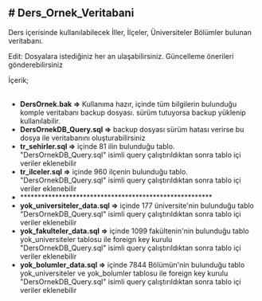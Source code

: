 <h2># Ders_Ornek_Veritabani</h2>
<p>Ders içerisinde kullanılabilecek İller, İlçeler, Üniversiteler Bölümler bulunan veritabanı.</p>
<p>Edit: Dosyalara istediğiniz her an ulaşabilirsiniz. Güncelleme önerileri gönderebilirsiniz</p>
İçerik;<br/><br/>
<ul>
        <li><strong>DersOrnek.bak =></strong> Kullanıma hazır, içinde tüm bilgilerin bulunduğu komple veritabanı backup dosyası. sürüm tutuyorsa backup yüklenip kullanılabilir.
</li>
        <li><strong>DersOrnekDB_Query.sql =></strong> backup dosyası sürüm hatası verirse bu dosya ile veritabanını oluşturabilirsiniz</li>
        <li><strong>tr_sehirler.sql =></strong> içinde 81 ilin bulunduğu tablo. "DersOrnekDB_Query.sql" isimli query çalıştırıldıktan sonra tablo içi veriler eklenebilir</li>
        <li><strong>tr_ilceler.sql =></strong> içinde 960 ilçenin bulunduğu tablo. "DersOrnekDB_Query.sql" isimli query çalıştırıldıktan sonra tablo içi veriler eklenebilir</li>
        <li>*******************************************************</li>
        <li><strong>yok_universiteler_data.sql =></strong> içinde 177 üniversite'nin bulunduğu tablo "DersOrnekDB_Query.sql" isimli query çalıştırıldıktan sonra tablo içi veriler eklenebilir</li>
         <li><strong>yok_fakulteler_data.sql =></strong> içinde 1099 fakültenin'nin bulunduğu tablo yok_universiteler tablosu ile foreign key kurulu "DersOrnekDB_Query.sql" isimli query çalıştırıldıktan sonra tablo içi veriler eklenebilir</li>
         <li><strong>yok_bolumler_data.sql =></strong> içinde 7844 Bölümün'nin bulunduğu tablo  yok_universiteler ve yok_bolumler tablosu ile foreign key kurulu  "DersOrnekDB_Query.sql" isimli query çalıştırıldıktan sonra tablo içi veriler eklenebilir</li>
</ul>
